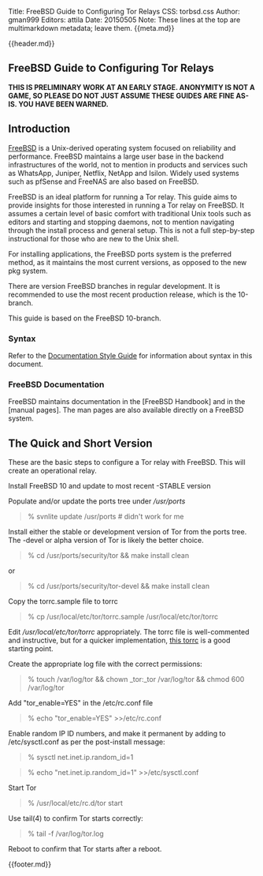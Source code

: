 Title: FreeBSD Guide to Configuring Tor Relays
CSS: torbsd.css
Author: gman999
Editors: attila
Date: 20150505
Note: These lines at the top are multimarkdown metadata; leave them.
{{meta.md}}

{{header.md}}

## FreeBSD Guide to Configuring Tor Relays ##

__THIS IS PRELIMINARY WORK AT AN EARLY STAGE. ANONYMITY IS NOT A GAME, SO PLEASE DO NOT JUST ASSUME THESE GUIDES ARE FINE AS-IS. YOU HAVE BEEN WARNED.__

## Introduction ##

[FreeBSD](https://www.freebsd.org) is a Unix-derived operating system
focused on reliability and performance. FreeBSD maintains a large user
base in the backend infrastructures of the world, not to mention in
products and services such as WhatsApp, Juniper, Netflix, NetApp and
Isilon. Widely used systems such as pfSense and FreeNAS are also based
on FreeBSD.

FreeBSD is an ideal platform for running a Tor relay. This guide
aims to provide insights for those interested in running a Tor relay
on FreeBSD. It assumes a certain level of basic comfort with
traditional Unix tools such as editors and starting and stopping
daemons, not to mention navigating through the install process and
general setup.  This is not a full step-by-step instructional for
those who are new to the Unix shell.

For installing applications, the FreeBSD ports system is the preferred 
method, as it maintains the most current versions, as opposed to the
new pkg system.

There are version FreeBSD branches in regular development.  It is
recommended to use the most recent production release, which is the
10-branch.

This guide is based on the FreeBSD 10-branch.

### Syntax ###

Refer to the [Documentation Style Guide](doc-guide.html) for
information about syntax in this document.

### FreeBSD Documentation ###

FreeBSD maintains documentation in the [FreeBSD Handbook] and in the
[manual pages]. The man pages are also available directly on a FreeBSD
system.

## The Quick and Short Version ##

These are the basic steps to configure a Tor relay with FreeBSD.  This
will create an operational relay.

Install FreeBSD 10 and update to most recent -STABLE version

Populate and/or update the ports tree under */usr/ports*

>% svnlite update /usr/ports # didn't work for me

Install either the stable or development version of Tor from the ports tree. The -devel or alpha version of Tor is likely the better choice.

>% cd /usr/ports/security/tor && make install clean

or

>% cd /usr/ports/security/tor-devel && make install clean

Copy the torrc.sample file to torrc

>% cp /usr/local/etc/tor/torrc.sample /usr/local/etc/tor/torrc

Edit */usr/local/etc/tor/torrc* appropriately. The torrc file is well-commented and instructive, but for a quicker implementation, [this torrc](torrc.txt) is a good starting point.

Create the appropriate log file with the correct permissions:

>%  touch /var/log/tor && chown _tor:_tor /var/log/tor && chmod 600 /var/log/tor

Add "tor_enable=YES" in the /etc/rc.conf file

>% echo "tor_enable=YES" >>/etc/rc.conf

Enable random IP ID numbers, and make it permanent by adding to /etc/sysctl.conf as per the post-install message:

>% sysctl net.inet.ip.random_id=1

>% echo "net.inet.ip.random_id=1" >>/etc/sysctl.conf

Start Tor 

>% /usr/local/etc/rc.d/tor start

Use tail(4) to confirm Tor starts correctly:

>% tail -f /var/log/tor.log

Reboot to confirm that Tor starts after a reboot.


{{footer.md}}
